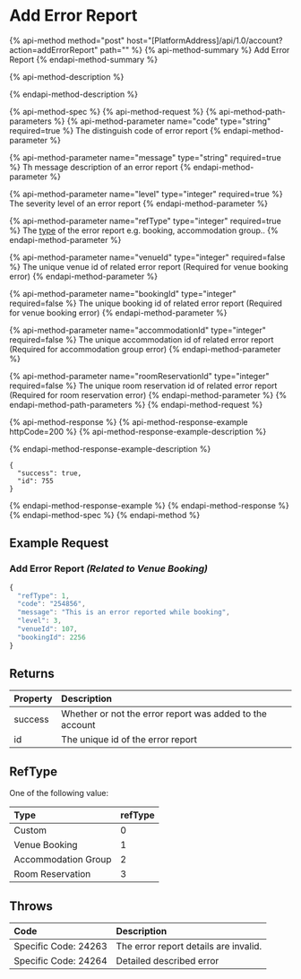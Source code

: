 # Add Error Report

{% api-method method="post" host="\[PlatformAddress\]/api/1.0/account?action=addErrorReport" path="" %}
{% api-method-summary %}
Add Error Report
{% endapi-method-summary %}

{% api-method-description %}

{% endapi-method-description %}

{% api-method-spec %}
{% api-method-request %}
{% api-method-path-parameters %}
{% api-method-parameter name="code" type="string" required=true %}
The distinguish code of error report
{% endapi-method-parameter %}

{% api-method-parameter name="message" type="string" required=true %}
Th message description of an error  report
{% endapi-method-parameter %}

{% api-method-parameter name="level" type="integer" required=true %}
The severity level of an error report
{% endapi-method-parameter %}

{% api-method-parameter name="refType" type="integer" required=true %}
The [type](add-error-report.md#reftype) of the error report e.g. booking, accommodation group..
{% endapi-method-parameter %}

{% api-method-parameter name="venueId" type="integer" required=false %}
The unique venue id of related error report
\(Required for venue booking error\)
{% endapi-method-parameter %}

{% api-method-parameter name="bookingId" type="integer" required=false %}
The unique booking id of related error report
\(Required for venue booking error\)
{% endapi-method-parameter %}

{% api-method-parameter name="accommodationId" type="integer" required=false %}
The unique accommodation id of related error report \(Required for accommodation group error\)
{% endapi-method-parameter %}

{% api-method-parameter name="roomReservationId" type="integer" required=false %}
The unique room reservation id of related error report \(Required for room reservation error\)
{% endapi-method-parameter %}
{% endapi-method-path-parameters %}
{% endapi-method-request %}

{% api-method-response %}
{% api-method-response-example httpCode=200 %}
{% api-method-response-example-description %}

{% endapi-method-response-example-description %}

```text
{
  "success": true,
  "id": 755
}
```
{% endapi-method-response-example %}
{% endapi-method-response %}
{% endapi-method-spec %}
{% endapi-method %}

## Example Request

### Add Error Report _\(Related to Venue Booking\)_

```javascript
{
  "refType": 1,
  "code": "254856",
  "message": "This is an error reported while booking",
  "level": 3,
  "venueId": 107,
  "bookingId": 2256
}
```

## Returns

| Property | Description |
| :--- | :--- |
| success | Whether or not the error report was added to the account |
| id | The unique id of the error report |

## RefType

One of the following value:

| Type | refType |
| :--- | :--- |
| Custom | 0 |
| Venue Booking | 1 |
| Accommodation Group | 2 |
| Room Reservation | 3 |

## Throws

| Code | Description |
| :--- | :--- |
| Specific Code: 24263 | The error report details are invalid. |
| Specific Code: 24264 | Detailed described error |



